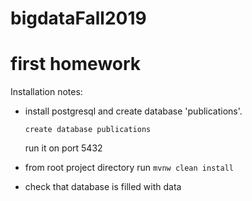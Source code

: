 # bigdataFall2019
# first homework

Installation notes: 
- install postgresql and create database 'publications'.
   
    `create database publications`
 
    run it on port 5432
- from root project directory run `mvnw clean install`
- check that database is filled with data
